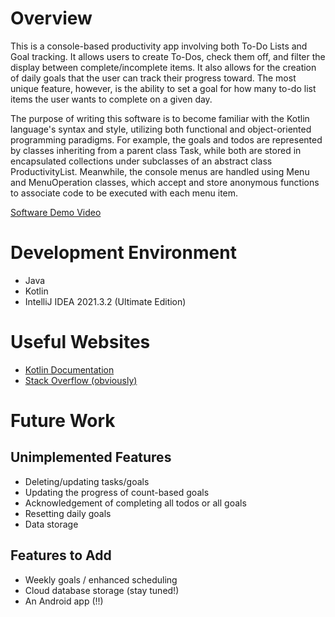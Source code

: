 # Overview

This is a console-based productivity app involving both To-Do Lists
and Goal tracking. It allows users to create To-Dos, check them off, 
and filter the display between complete/incomplete items. It also 
allows for the creation of daily goals that the user can track their
progress toward. The most unique feature, however, is the ability to
set a goal for how many to-do list items the user wants to complete
on a given day.

The purpose of writing this software is to become familiar with the 
Kotlin language's syntax and style, utilizing both functional and 
object-oriented programming paradigms. For example, the goals and 
todos are represented by classes inheriting from a parent class Task,
while both are stored in encapsulated collections under subclasses of
an abstract class ProductivityList. Meanwhile, the console menus are
handled using Menu and MenuOperation classes, which accept and store
anonymous functions to associate code to be executed with each menu
item.

[Software Demo Video](http://youtube.link.goes.here)

# Development Environment

* Java 
* Kotlin
* IntelliJ IDEA 2021.3.2 (Ultimate Edition)

# Useful Websites

* [Kotlin Documentation](https://kotlinlang.org/docs/getting-started.html)
* [Stack Overflow (obviously)](https://stackoverflow.com/)

# Future Work

## Unimplemented Features

* Deleting/updating tasks/goals
* Updating the progress of count-based goals
* Acknowledgement of completing all todos or all goals
* Resetting daily goals
* Data storage

## Features to Add

* Weekly goals / enhanced scheduling 
* Cloud database storage (stay tuned!)
* An Android app (!!)
